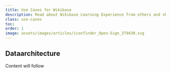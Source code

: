 ```yaml
---
title: Use Cases for Wikibase
description: Read about Wikibase Learning Experience from others and share your story.
class: use-cases
toc:
order: 1
image: assets/images/articles/iconfinder_Open-Sign_379430.svg
---
```


## Dataarchitecture
Content will follow
